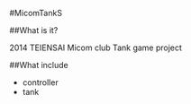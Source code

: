 #MicomTankS

##What is it?

2014 TEIENSAI Micom club Tank game project

##What include

* controller
* tank

